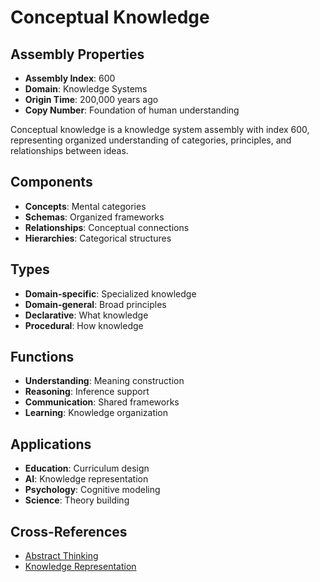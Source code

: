 # Conceptual Knowledge

## Assembly Properties
- **Assembly Index**: 600
- **Domain**: Knowledge Systems
- **Origin Time**: 200,000 years ago
- **Copy Number**: Foundation of human understanding

Conceptual knowledge is a knowledge system assembly with index 600, representing organized understanding of categories, principles, and relationships between ideas.

## Components
- **Concepts**: Mental categories
- **Schemas**: Organized frameworks
- **Relationships**: Conceptual connections
- **Hierarchies**: Categorical structures

## Types
- **Domain-specific**: Specialized knowledge
- **Domain-general**: Broad principles
- **Declarative**: What knowledge
- **Procedural**: How knowledge

## Functions
- **Understanding**: Meaning construction
- **Reasoning**: Inference support
- **Communication**: Shared frameworks
- **Learning**: Knowledge organization

## Applications
- **Education**: Curriculum design
- **AI**: Knowledge representation
- **Psychology**: Cognitive modeling
- **Science**: Theory building

## Cross-References
- [Abstract Thinking](/domains/cognitive/reasoning/abstract_thinking.md)
- [Knowledge Representation](/domains/cognitive/information_systems/knowledge_representation.md)